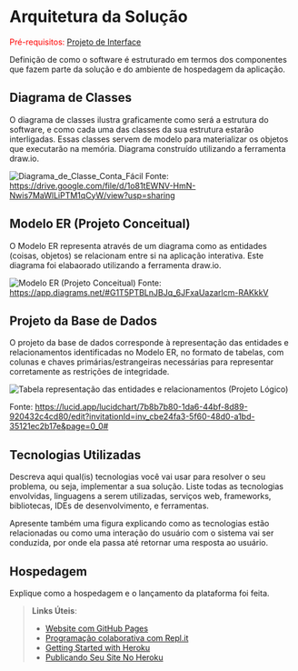 # Arquitetura da Solução

<span style="color:red">Pré-requisitos: <a href="3-Projeto de Interface.md"> Projeto de Interface</a></span>

Definição de como o software é estruturado em termos dos componentes que fazem parte da solução e do ambiente de hospedagem da aplicação.

## Diagrama de Classes

O diagrama de classes ilustra graficamente como será a estrutura do software, e como cada uma das classes da sua estrutura estarão interligadas. Essas classes servem de modelo para materializar os objetos que executarão na memória.
Diagrama construído utilizando a ferramenta draw.io.

![Diagrama_de_Classe_Conta_Fácil](https://github.com/ICEI-PUC-Minas-PMV-ADS/pmv-ads-2023-2-e2-proj-int-t2-conta-facil/assets/71662852/9537017e-975d-4b80-abbf-7a1b19462abe)
Fonte: https://drive.google.com/file/d/1o81tEWNV-HmN-Nwis7MaWlLiPTM1qCyW/view?usp=sharing

## Modelo ER (Projeto Conceitual)

O Modelo ER representa através de um diagrama como as entidades (coisas, objetos) se relacionam entre si na aplicação interativa. Este diagrama foi elabaorado utilizando a ferramenta draw.io.

![Modelo ER (Projeto Conceitual)](https://github.com/ICEI-PUC-Minas-PMV-ADS/pmv-ads-2023-2-e2-proj-int-t2-conta-facil/assets/36486198/c54d76f7-3044-49be-9e1d-b43829a4ef7a)
Fonte: https://app.diagrams.net/#G1T5PTBLnJBJq_6JFxaUazarlcm-RAKkkV

## Projeto da Base de Dados

O projeto da base de dados corresponde à representação das entidades e relacionamentos identificadas no Modelo ER, no formato de tabelas, com colunas e chaves primárias/estrangeiras necessárias para representar corretamente as restrições de integridade.

![Tabela representação das entidades e relacionamentos (Projeto Lógico)](https://github.com/ICEI-PUC-Minas-PMV-ADS/pmv-ads-2023-2-e2-proj-int-t2-conta-facil/assets/103065594/e3e3bafb-6ca8-411d-be7a-10abc2038b2d)

Fonte: https://lucid.app/lucidchart/7b8b7b80-1da6-44bf-8d89-920432c4cd80/edit?invitationId=inv_cbe24fa3-5f60-48d0-a1bd-35121ec2b17e&page=0_0#
 
## Tecnologias Utilizadas

Descreva aqui qual(is) tecnologias você vai usar para resolver o seu problema, ou seja, implementar a sua solução. Liste todas as tecnologias envolvidas, linguagens a serem utilizadas, serviços web, frameworks, bibliotecas, IDEs de desenvolvimento, e ferramentas.

Apresente também uma figura explicando como as tecnologias estão relacionadas ou como uma interação do usuário com o sistema vai ser conduzida, por onde ela passa até retornar uma resposta ao usuário.

## Hospedagem

Explique como a hospedagem e o lançamento da plataforma foi feita.

> **Links Úteis**:
>
> - [Website com GitHub Pages](https://pages.github.com/)
> - [Programação colaborativa com Repl.it](https://repl.it/)
> - [Getting Started with Heroku](https://devcenter.heroku.com/start)
> - [Publicando Seu Site No Heroku](http://pythonclub.com.br/publicando-seu-hello-world-no-heroku.html)
